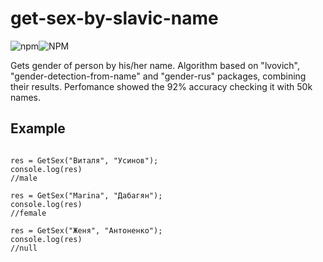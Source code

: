 # get-sex-by-slavic-name
![npm](https://img.shields.io/npm/v/get-sex-by-slavic-name)![NPM](https://img.shields.io/npm/l/get-sex-by-slavic-name)

Gets gender of person by his/her name.
Algorithm based on "lvovich", "gender-detection-from-name" and "gender-rus" packages, combining their results.
Perfomance showed the 92% accuracy checking it with 50k names.

## Example

```const GetSex = require('get-sex-by-slavic-name');

res = GetSex("Виталя", "Усинов");
console.log(res)
//male

res = GetSex("Marina", "Дабагян");
console.log(res)
//female

res = GetSex("Женя", "Антоненко");
console.log(res)
//null
```
